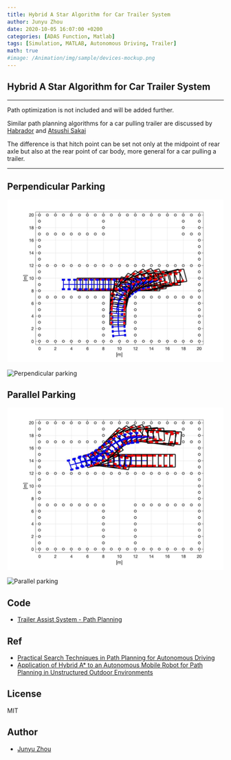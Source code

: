 ```yaml
---
title: Hybrid A Star Algorithm for Car Trailer System
author: Junyu Zhou
date: 2020-10-05 16:07:00 +0200
categories: [ADAS Function, Matlab]
tags: [Simulation, MATLAB, Autonomous Driving, Trailer]
math: true
#image: /Animation/img/sample/devices-mockup.png
---
```



## Hybrid A Star Algorithm for Car Trailer System

---

Path optimization is not included and will be added further.

Similar path planning algorithms for a car pulling trailer are discussed by [Habrador](https://blog.habrador.com/2015/11/explaining-hybrid-star-pathfinding.html) and [Atsushi Sakai](https://github.com/AtsushiSakai/HybridAStarTrailer)

The difference is that hitch point can be set not only at the midpoint of rear axle but also at the rear point of car body, more general for a car pulling a trailer.

---

## Perpendicular Parking

![Perpendicular parking](/Animation/PathPlanning/PerpendicularParkingTrailer.jpg)

![Perpendicular parking](/Animation/PathPlanning/PerpendicularParkingTrailer.gif)

## Parallel Parking

![Parallel parking](/Animation/PathPlanning/ParallelParkingTrailer.jpg)

![Parallel parking](/Animation/PathPlanning/ParallelParkingTrailer.gif)

## Code
- [Trailer Assist System - Path Planning](https://github.com/jingtian123qwe/ADAS_Functions_MATLAB/tree/master/PathPlanning)
## Ref

- [Practical Search Techniques in Path Planning for Autonomous Driving](http://ai.stanford.edu/~ddolgov/papers/dolgov_gpp_stair08.pdf)
- [Application of Hybrid A* to an Autonomous Mobile Robot for
  Path Planning in Unstructured Outdoor Environments](https://pdfs.semanticscholar.org/6e00/16024b257040db590d2de352556f64f46787.pdf)

## License

MIT

## Author

- [Junyu Zhou](https://github.com/jingtian123qwe/)
	

